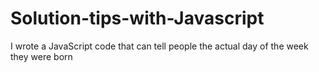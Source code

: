 # Solution-tips-with-Javascript
I wrote a JavaScript code that can tell people the actual day of the week they were born
